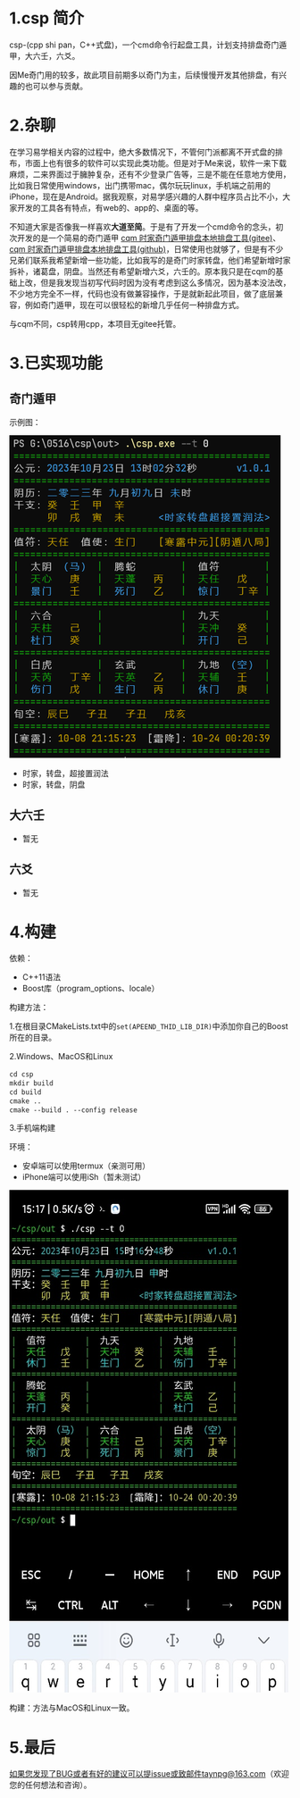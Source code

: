 # 1.csp 简介

csp-(cpp shi pan，C++式盘)，一个cmd命令行起盘工具，计划支持排盘奇门遁甲，大六壬，六爻。

因Me奇门用的较多，故此项目前期多以奇门为主，后续慢慢开发其他排盘，有兴趣的也可以参与贡献。

# 2.杂聊

在学习易学相关内容的过程中，绝大多数情况下，不管何门派都离不开式盘的排布，市面上也有很多的软件可以实现此类功能。但是对于Me来说，软件一来下载麻烦，二来界面过于臃肿复杂，还有不少登录广告等，三是不能在任意地方使用，比如我日常使用windows，出门携带mac，偶尔玩玩linux，手机端之前用的iPhone，现在是Android。据我观察，对易学感兴趣的人群中程序员占比不小，大家开发的工具各有特点，有web的、app的、桌面的等。

不知道大家是否像我一样喜欢**大道至简**。于是有了开发一个cmd命令的念头，初次开发的是一个简易的奇门遁甲 [cqm 时家奇门遁甲排盘本地排盘工具(gitee)](https://gitee.com/taynpg/cqm)、[cqm 时家奇门遁甲排盘本地排盘工具(github)](https://github.com/taynpg/cqm)，日常使用也就够了，但是有不少兄弟们联系我希望新增一些功能，比如我写的是奇门时家转盘，他们希望新增时家拆补，诸葛盘，阴盘。当然还有希望新增六爻，六壬的。原本我只是在cqm的基础上改，但是我发现当初写代码时因为没有考虑到这么多情况，因为基本没法改，不少地方完全不一样，代码也没有做兼容操作，于是就新起此项目，做了底层兼容，例如奇门遁甲，现在可以很轻松的新增几乎任何一种排盘方式。

与cqm不同，csp转用cpp，本项目无gitee托管。

# 3.已实现功能

## 奇门遁甲

示例图：

![示例图片](https://github.com/taynpg/csp/raw/main/images/csp_qm_sjzpcjzr.png)

- 时家，转盘，超接置润法
- 时家，转盘，阴盘

## 大六壬

- 暂无

## 六爻

- 暂无

# 4.构建

依赖：

- C++11语法
- Boost库（program_options、locale）

构建方法：

1.在根目录CMakeLists.txt中的`set(APEEND_THID_LIB_DIR)`中添加你自己的Boost所在的目录。

2.Windows、MacOS和Linux

```shell
cd csp
mkdir build
cd build
cmake ..
cmake --build . --config release
```

3.手机端构建

环境：

- 安卓端可以使用termux（亲测可用）
- iPhone端可以使用iSh（暂未测试）

![termux](https://github.com/taynpg/csp/raw/main/images/csp_qm_sjzpcjzr_android.jpg)

构建：方法与MacOS和Linux一致。

# 5.最后

如果您发现了BUG或者有好的建议可以提issue或致邮件taynpg@163.com（欢迎您的任何想法和咨询）。
